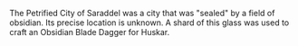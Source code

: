 The Petrified City of Saraddel was a city that was "sealed" by a field of obsidian. Its precise location is unknown. A shard of this glass was used to craft an Obsidian Blade Dagger for  Huskar.

